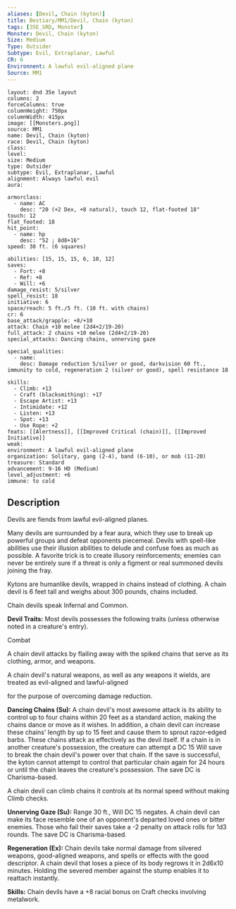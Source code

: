 ```yaml
---
aliases: [Devil, Chain (kyton)]
title: Bestiary/MM1/Devil, Chain (kyton)
tags: [35E_SRD, Monster]
Monster: Devil, Chain (kyton)
Size: Medium
Type: Outsider
Subtype: Evil, Extraplanar, Lawful
CR: 6
Environnent: A lawful evil-aligned plane
Source: MM1
---
```


```statblock
layout: dnd 35e layout
columns: 2
forceColumns: true
columnHeight: 750px
columnWidth: 415px
image: [[Monsters.png]]
source: MM1
name: Devil, Chain (kyton)
race: Devil, Chain (kyton)
class: 
level: 
size: Medium
type: Outsider
subtype: Evil, Extraplanar, Lawful
alignment: Always lawful evil
aura: 

armorclass:
  - name: AC
    desc: "20 (+2 Dex, +8 natural), touch 12, flat-footed 18"
touch: 12
flat_footed: 18
hit_point:
  - name: hp
    desc: "52 ; 8d8+16"
speed: 30 ft. (6 squares)

abilities: [15, 15, 15, 6, 10, 12]
saves:
  - Fort: +8
  - Ref: +8
  - Will: +6
damage_resist: 5/silver
spell_resist: 18
initiative: 6
space/reach: 5 ft./5 ft. (10 ft. with chains)
cr: 6
base_attack/grapple: +8/+10
attack: Chain +10 melee (2d4+2/19-20)
full_attack: 2 chains +10 melee (2d4+2/19-20)
special_attacks: Dancing chains, unnerving gaze

special_qualities:
  - name: 
    desc: Damage reduction 5/silver or good, darkvision 60 ft., immunity to cold, regeneration 2 (silver or good), spell resistance 18

skills:
  - Climb: +13
  - Craft (blacksmithing): +17
  - Escape Artist: +13
  - Intimidate: +12
  - Listen: +13
  - Spot: +13
  - Use Rope: +2
feats: [[Alertness]], [[Improved Critical (chain)]], [[Improved Initiative]]
weak: 
environment: A lawful evil-aligned plane
organization: Solitary, gang (2-4), band (6-10), or mob (11-20)
treasure: Standard
advancement: 9-16 HD (Medium)
level_adjustment: +6
immune: to cold
```

## Description

<p>Devils are fiends from lawful evil-aligned planes.</p>
<p>Many devils are surrounded by a fear aura, which they use to break up powerful groups and defeat opponents piecemeal. Devils with spell-like abilities use their illusion abilities to delude and confuse foes as much as possible. A favorite trick is to create illusory reinforcements; enemies can never be entirely sure if a threat is only a figment or real summoned devils joining the fray.</p>
<p>Kytons are humanlike devils, wrapped in chains instead of clothing. A chain devil is 6 feet tall and weighs about 300 pounds, chains included.</p>
<p>Chain devils speak Infernal and Common.</p>
<p>
            <b>Devil Traits:</b> Most devils possesses the following traits (unless otherwise noted in a creature's entry).</p>
<p>Combat</p>
<p>A chain devil attacks by flailing away with the spiked chains that serve as its clothing, armor, and weapons.</p>
<p>A chain devil's natural weapons, as well as any weapons it wields, are treated as evil-aligned and lawful-aligned</p>
<p>for the purpose of overcoming damage reduction.</p>
<p>
            <b>Dancing Chains (Su):</b> A chain devil's most awesome attack is its ability to control up to four chains within 20 feet as a standard action, making the chains dance or move as it wishes. In addition, a chain devil can increase these chains' length by up to 15 feet and cause them to sprout razor-edged barbs. These chains attack as effectively as the devil itself. If a chain is in another creature's possession, the creature can attempt a DC 15 Will save to break the chain devil's power over that chain. If the save is successful, the kyton cannot attempt to control that particular chain again for 24 hours or until the chain leaves the creature's possession. The save DC is Charisma-based.</p>
<p>A chain devil can climb chains it controls at its normal speed without making Climb checks.</p>
<p>
            <b>Unnerving Gaze (Su):</b> Range 30 ft., Will DC 15 negates. A chain devil can make its face resemble one of an opponent's departed loved ones or bitter enemies. Those who fail their saves take a -2 penalty on attack rolls for 1d3 rounds. The save DC is Charisma-based.</p>
<p>
            <b>Regeneration (Ex):</b> Chain devils take normal damage from silvered weapons, good-aligned weapons, and spells or effects with the good descriptor. A chain devil that loses a piece of its body regrows it in 2d6x10 minutes. Holding the severed member against the stump enables it to reattach instantly.</p>
<p>
            <b>Skills:</b> Chain devils have a +8 racial bonus on Craft checks involving metalwork.</p>